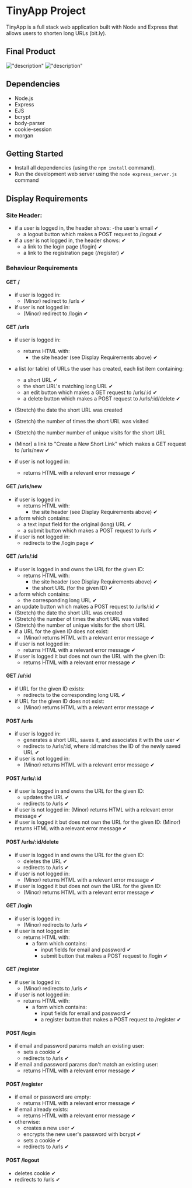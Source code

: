# TinyApp Project

TinyApp is a full stack web application built with Node and Express that allows users to shorten long URLs (bit.ly).

## Final Product
!["description"](#)
!["description"](#)

## Dependencies

- Node.js
- Express
- EJS
- bcrypt
- body-parser
- cookie-session
- morgan

## Getting Started

- Install all dependencies (using the `npm install` command).
- Run the development web server using the `node express_server.js` command

## Display Requirements

### Site Header:

- if a user is logged in, the header shows:
  -the user's email ✔
  - a logout button which makes a POST request to /logout ✔
- if a user is not logged in, the header shows: ✔
  - a link to the login page (/login) ✔
  - a link to the registration page (/register) ✔

### Behaviour Requirements
#### GET /

- if user is logged in:
  - (Minor) redirect to /urls ✔
- if user is not logged in:
  - (Minor) redirect to /login ✔

#### GET /urls
- if user is logged in:
  - returns HTML with:
    - the site header (see Display Requirements above) ✔
- a list (or table) of URLs the user has created, each list item containing:
  - a short URL ✔
  - the short URL's matching long URL ✔
  - an edit button which makes a GET request to /urls/:id ✔
  - a delete button which makes a POST request to /urls/:id/delete ✔

- (Stretch) the date the short URL was created
- (Stretch) the number of times the short URL was visited
- (Stretch) the number number of unique visits for the short URL
- (Minor) a link to "Create a New Short Link" which makes a GET request to /urls/new ✔
- if user is not logged in:
  - returns HTML with a relevant error message ✔

#### GET /urls/new
- if user is logged in:
  - returns HTML with:
    - the site header (see Display Requirements above) ✔
- a form which contains:
  - a text input field for the original (long) URL ✔
  - a submit button which makes a POST request to /urls ✔
- if user is not logged in:
  - redirects to the /login page ✔

#### GET /urls/:id
- if user is logged in and owns the URL for the given ID:
  - returns HTML with:
    - the site header (see Display Requirements above) ✔
    - the short URL (for the given ID) ✔
- a form which contains:
    - the corresponding long URL ✔
- an update button which makes a POST request to /urls/:id ✔
- (Stretch) the date the short URL was created
- (Stretch) the number of times the short URL was visited
- (Stretch) the number of unique visits for the short URL
- if a URL for the given ID does not exist:
  - (Minor) returns HTML with a relevant error message ✔
- if user is not logged in:
  - returns HTML with a relevant error message ✔
- if user is logged it but does not own the URL with the given ID:
  - returns HTML with a relevant error message ✔

#### GET /u/:id

- if URL for the given ID exists:
  - redirects to the corresponding long URL ✔
- if URL for the given ID does not exist:
  - (Minor) returns HTML with a relevant error message ✔

#### POST /urls

- if user is logged in:
  - generates a short URL, saves it, and associates it with the user ✔
  - redirects to /urls/:id, where :id matches the ID of the newly saved URL ✔
- if user is not logged in:
  - (Minor) returns HTML with a relevant error message ✔

#### POST /urls/:id

- if user is logged in and owns the URL for the given ID:
  - updates the URL ✔
  - redirects to /urls ✔
- if user is not logged in:
  (Minor) returns HTML with a relevant error message ✔
- if user is logged it but does not own the URL for the given ID:
  (Minor) returns HTML with a relevant error message ✔

#### POST /urls/:id/delete
- if user is logged in and owns the URL for the given ID:
  - deletes the URL ✔
  - redirects to /urls ✔
- if user is not logged in:
  - (Minor) returns HTML with a relevant error message ✔
- if user is logged it but does not own the URL for the given ID:
  - (Minor) returns HTML with a relevant error message ✔

#### GET /login

- if user is logged in:
  - (Minor) redirects to /urls ✔
- if user is not logged in:
  - returns HTML with:
    - a form which contains:
      - input fields for email and password ✔
      - submit button that makes a POST request to /login ✔

#### GET /register

- if user is logged in:
  - (Minor) redirects to /urls ✔
- if user is not logged in:
  - returns HTML with:
    - a form which contains:
      - input fields for email and password ✔
      - a register button that makes a POST request to /register ✔

#### POST /login

- if email and password params match an existing user:
  - sets a cookie ✔
  - redirects to /urls ✔
- if email and password params don't match an existing user:
  - returns HTML with a relevant error message ✔

#### POST /register

- if email or password are empty:
  - returns HTML with a relevant error message ✔
- if email already exists:
  - returns HTML with a relevant error message ✔
- otherwise:
  - creates a new user ✔
  - encrypts the new user's password with bcrypt ✔
  - sets a cookie ✔
  - redirects to /urls ✔

#### POST /logout

- deletes cookie ✔
- redirects to /urls ✔